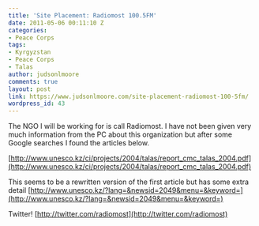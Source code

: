 ```yaml
---
title: 'Site Placement: Radiomost 100.5FM'
date: 2011-05-06 00:11:10 Z
categories:
- Peace Corps
tags:
- Kyrgyzstan
- Peace Corps
- Talas
author: judsonlmoore
comments: true
layout: post
link: https://www.judsonlmoore.com/site-placement-radiomost-100-5fm/
wordpress_id: 43
---
```


The NGO I will be working for is call Radiomost. I have not been given very much information from the PC about this organization but after some Google searches I found the articles below.

[http://www.unesco.kz/ci/projects/2004/talas/report_cmc_talas_2004.pdf](http://www.unesco.kz/ci/projects/2004/talas/report_cmc_talas_2004.pdf)

This seems to be a rewritten version of the first article but has some extra detail
[http://www.unesco.kz/?lang=&newsid=2049&menu=&keyword=](http://www.unesco.kz/?lang=&newsid=2049&menu=&keyword=)

Twitter!
[http://twitter.com/radiomost](http://twitter.com/radiomost)
